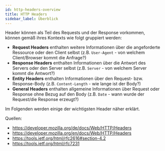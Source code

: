 ```yaml
---
id: http-headers-overview
title: HTTP Headers
sidebar_label: Überblick
---
```


Header können als Teil des Requests und der Response vorkommen, können gemäß ihres Kontexts wie folgt gruppiert werden:
- **Request Headers** enthalten weitere Informationen über die angeforderte Ressource oder den Client selbst (z.B. `User-Agent` - von welchem Client/Browser kommt die Anfrage?)
- **Response Headers** enthalten Informationen über die Antwort des Servers oder den Server selbst (z.B. `Server` - von welchem Server kommt die Antwort?)
- **Entity Headers** enthalten Informationen über den Request- bzw. Response-Body (z.B. `Content-Length` - wie lange ist der Body?)
- **General Headers** enthalten allgemeine Informationen über Request oder Response ohne Bezug auf den Body (z.B. `Date` - wann wurde der Request/die Response erzeugt?)

Im Folgenden werden einige der wichtigsten Header näher erklärt.

Quellen:
- https://developer.mozilla.org/de/docs/Web/HTTP/Headers
- https://developer.mozilla.org/en/docs/Web/HTTP/Headers
- https://tools.ietf.org/html/rfc2616#section-4.2
- https://tools.ietf.org/html/rfc7231